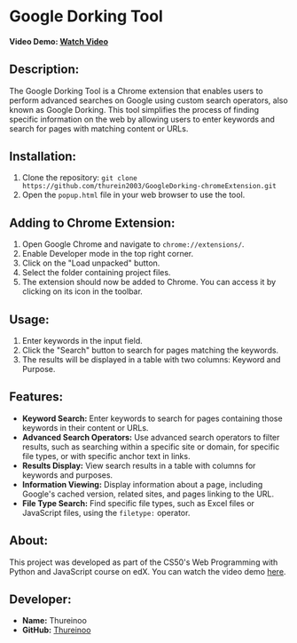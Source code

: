 # Google Dorking Tool

#### Video Demo: [Watch Video](https://youtu.be/MBUkXWVR51I)

## Description:
The Google Dorking Tool is a Chrome extension that enables users to perform advanced searches on Google using custom search operators, also known as Google Dorking. This tool simplifies the process of finding specific information on the web by allowing users to enter keywords and search for pages with matching content or URLs.

## Installation:
1. Clone the repository: `git clone https://github.com/thurein2003/GoogleDorking-chromeExtension.git`
2. Open the `popup.html` file in your web browser to use the tool.

## Adding to Chrome Extension:
1. Open Google Chrome and navigate to `chrome://extensions/`.
2. Enable Developer mode in the top right corner.
3. Click on the "Load unpacked" button.
4. Select the folder containing project files.
5. The extension should now be added to Chrome. You can access it by clicking on its icon in the toolbar.

## Usage:
1. Enter keywords in the input field.
2. Click the "Search" button to search for pages matching the keywords.
3. The results will be displayed in a table with two columns: Keyword and Purpose.

## Features:
- **Keyword Search:** Enter keywords to search for pages containing those keywords in their content or URLs.
- **Advanced Search Operators:** Use advanced search operators to filter results, such as searching within a specific site or domain, for specific file types, or with specific anchor text in links.
- **Results Display:** View search results in a table with columns for keywords and purposes.
- **Information Viewing:** Display information about a page, including Google's cached version, related sites, and pages linking to the URL.
- **File Type Search:** Find specific file types, such as Excel files or JavaScript files, using the `filetype:` operator.

## About:
This project was developed as part of the CS50's Web Programming with Python and JavaScript course on edX. You can watch the video demo [here](https://youtu.be/MBUkXWVR51I).

## Developer:
- **Name:** Thureinoo
- **GitHub:** [Thureinoo](https://github.com/thurein2003)
